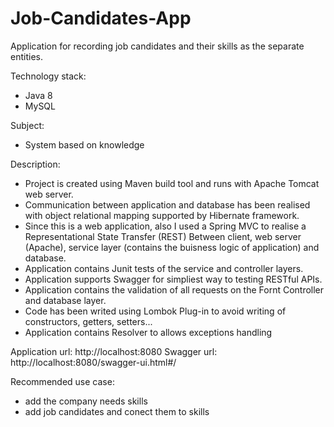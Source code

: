 # Job-Candidates-App
Application for recording job candidates and their skills as the separate entities.

Technology stack: 
- Java 8
- MySQL

Subject:
- System based on knowledge

Description:
 - Project is created using Maven build tool and runs with Apache Tomcat
   web server. 
 - Communication between application and database has been realised with 
   object relational mapping supported by Hibernate framework.
 - Since this is a web application, also I used a Spring MVC to realise a
   Representational State Transfer (REST) Between client, web server (Apache),
   service layer (contains the buisness logic of application) and database.
 - Application contains Junit tests of the service and controller layers.
 - Application supports Swagger for simpliest way to testing RESTful APIs.
 - Application contains the validation of all requests on the Fornt Controller
   and database layer.
 - Code has been writed using Lombok Plug-in to avoid writing of constructors,
   getters, setters...
 - Application contains Resolver to allows exceptions handling

Application url: http://localhost:8080
Swagger url: http://localhost:8080/swagger-ui.html#/

Recommended use case:
  - add the company needs skills
  - add job candidates and conect them to skills

